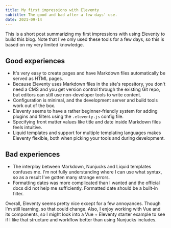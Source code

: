 ```yaml
---
title: My first impressions with Eleventy
subtitle: The good and bad after a few days' use.
date: 2021-09-14
---
```


This is a short post summarizing my first impressions with using Eleventy to build this blog. Note that I've only used these tools for a few days, so this is based on my very limited knowledge.

## Good experiences

- It's very easy to create pages and have Markdown files automatically be served as HTML pages.
- Because Eleventy uses Markdown files in the site's repository, you don't need a CMS and you get version control through the existing Git repo, but editors can still use non-developer tools to write content.
- Configuration is minimal, and the development server and build tools work out of the box.
- Eleventy seems to have a rather beginner-friendly system for adding plugins and filters using the `.eleventy.js` config file.
- Specifying front matter values like title and date inside Markdown files feels intuitive.
- Liquid templates and support for multiple templating languages makes Eleventy flexible, both when picking your tools and during development.

## Bad experiences

- The interplay between Markdown, Nunjucks and Liquid templates confuses me. I'm not fully understanding where I can use what syntax, so as a result I've gotten many strange errors.
- Formatting dates was more complicated than I wanted and the official docs did not help me sufficiently. Formatted date should be a built-in filter.

Overall, Eleventy seems pretty nice except for a few annoyances. Though I'm still learning, so that could change. Also, I enjoy working with Vue and its components, so I might look into a Vue + Eleventy starter example to see if I like that structure and workflow better than using Nunjucks includes.
